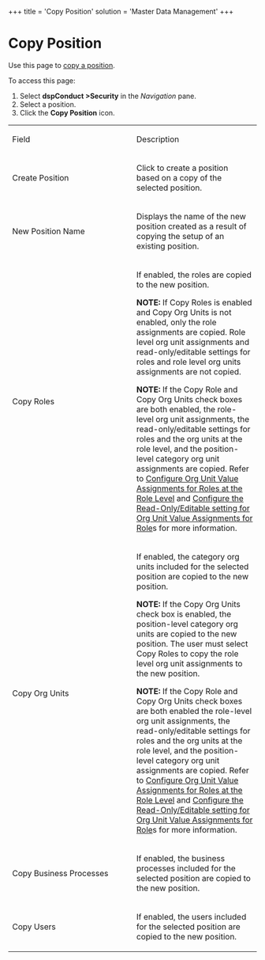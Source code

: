 +++
title = 'Copy Position'
solution = 'Master Data Management'
+++

# Copy Position

<div class="use">

Use this page to [copy a position](../Use_Cases/Copy_a_Position.htm).

</div>

To access this page:

1.  Select <span style="font-weight: bold;">dspConduct
    \></span>**Security** in the *Navigation* pane.
2.  Select a position.
3.  Click the **Copy Position** icon.

<table>
<colgroup>
<col style="width: 50%" />
<col style="width: 50%" />
</colgroup>
<tbody>
<tr class="odd">
<td><p>Field</p></td>
<td><p>Description</p></td>
</tr>
<tr class="even">
<td><p>Create Position</p></td>
<td><p>Click to create a position based on a copy of the selected position.</p></td>
</tr>
<tr class="odd">
<td><p>New Position Name</p></td>
<td><p>Displays the name of the new position created as a result of copying the setup of an existing position.</p></td>
</tr>
<tr class="even">
<td><p>Copy Roles</p></td>
<td><p>If enabled, the roles are copied to the new position.</p>
<p><strong>NOTE:</strong> If Copy Roles is enabled and Copy Org Units is not enabled, only the role assignments are copied. Role level org unit assignments and read-only/editable settings for roles and role level org units assignments are not copied.</p>
<p><strong>NOTE:</strong> If the Copy Role and Copy Org Units check boxes are both enabled, the role-level org unit assignments, the read-only/editable settings for roles and the org units at the role level, and the position-level category org unit assignments are copied. Refer to <a href="../Use_Cases/Set_a_Roles_Org_Unit_Value_Assignments.htm#Configure_Org_Unit_Value_Assignments__at_the_Role_Level">Configure Org Unit Value Assignments for Roles at the Role Level</a> and <a href="../Use_Cases/Set_a_Roles_Org_Unit_Value_Assignments.htm#Configure_the_Read_Only_Editable_setting_for_Org_Unit_Value_Assignments_for_Roles">Configure the Read-Only/Editable setting for Org Unit Value Assignments for Role</a>s for more information.</p></td>
</tr>
<tr class="odd">
<td><p>Copy Org Units</p></td>
<td><p>If enabled, the category org units included for the selected position are copied to the new position.</p>
<p><strong>NOTE:</strong> If the Copy Org Units check box is enabled, the position-level category org units are copied to the new position. The user must select Copy Roles to copy the role level org unit assignments to the new position.</p>
<p><strong>NOTE:</strong> If the Copy Role and Copy Org Units check boxes are both enabled the role-level org unit assignments, the read-only/editable settings for roles and the org units at the role level, and the position-level category org unit assignments are copied. Refer to <a href="../Use_Cases/Set_a_Roles_Org_Unit_Value_Assignments.htm#Configure_Org_Unit_Value_Assignments__at_the_Role_Level">Configure Org Unit Value Assignments for Roles at the Role Level</a> and <a href="../Use_Cases/Set_a_Roles_Org_Unit_Value_Assignments.htm#Configure_the_Read_Only_Editable_setting_for_Org_Unit_Value_Assignments_for_Roles">Configure the Read-Only/Editable setting for Org Unit Value Assignments for Role</a>s for more information.</p></td>
</tr>
<tr class="even">
<td><p>Copy Business Processes</p></td>
<td><p>If enabled, the business processes included for the selected position are copied to the new position.</p></td>
</tr>
<tr class="odd">
<td><p>Copy Users</p></td>
<td><p>If enabled, the users included for the selected position are copied to the new position.</p></td>
</tr>
</tbody>
</table>
